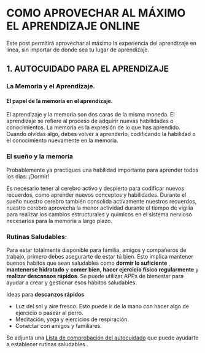 # COMO APROVECHAR AL MÁXIMO EL APRENDIZAJE ONLINE
Este post permitirá aprovechar al máximo la experiencia del aprendizaje en línea, sin importar de donde sea tu lugar de aprendizaje.

## 1. AUTOCUIDADO PARA EL APRENDIZAJE

### La Memoria y el Aprendizaje.

#### El papel de la memoria en el aprendizaje.

El aprendizaje y la memoria son dos caras de la misma moneda. El aprendizaje se refiere al proceso de adquirir nuevas habilidades o conocimientos. La memoria es la expresión de lo que has aprendido.
Cuando olvidas algo, debes volver a aprenderlo, codificando la habilidad o el conocimiento nuevamente en la memoria.

### El sueño y la memoria

Probablemente ya practiques una habilidad importante para aprender todos los días: ¡Dormir!

Es necesario tener al cerebro activo y despierto para codificar nuevos recuerdos, como aprender nuevos conceptos y habilidades.
Durante el sueño nuestro cerebro también consolida activamente nuestros recuerdos, nuestro cerebro aprovecha la menor actividad durante el tiempo de vigilia para realizar los cambios estructurales y quimicos en el sistema nervioso necesarios para la memoria a largo plazo.



### Rutinas Saludables:

Para estar totalmente disponible para familia, amigos y compañeros de trabajo, primero debes asegurarte de estar tú bien. Esto implica mantener buenos habitos que sean saludables como **dormir lo suficiente** , **mantenerse hidratado** y **comer bien**, **hacer ejercicio físico regularmente** y **realizar descansos rápidos**. Se puede utilizar APPs de bienestar para ayudar a crear y gestionar esos hábitos saludables.

Ideas para **descanzos rápidos**

- Luz del sol y aire fresco. Esto puede ir de la mano con hacer algo de ejercicio o pasear al perro.
- Meditación, yoga y ejercicios de respiración.
- Conectar con amigos y familiares.

Se adjunta una [Lista de comprobación del autocuidado](https://courses.edx.org/assets/courseware/v1/603ccb1e83417743828b5214ec365e89/asset-v1:edX+edx201ES+1T2020+type@asset+block/Lista_de_verificacio_n_para_la_gestio_n_del_autocuidado.pdf) que puede ayudarte a establecer rutinas saludables.


